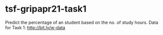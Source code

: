 # tsf-gripapr21-task1
Predict the percentage of an student based on the no. of study hours. Data for Task 1: http://bit.ly/w-data
